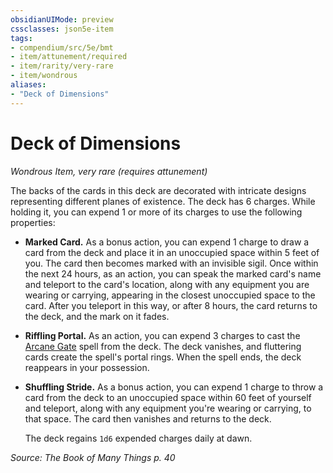 ```yaml
---
obsidianUIMode: preview
cssclasses: json5e-item
tags:
- compendium/src/5e/bmt
- item/attunement/required
- item/rarity/very-rare
- item/wondrous
aliases: 
- "Deck of Dimensions"
---
```

# Deck of Dimensions
*Wondrous Item, very rare (requires attunement)*  


The backs of the cards in this deck are decorated with intricate designs representing different planes of existence. The deck has 6 charges. While holding it, you can expend 1 or more of its charges to use the following properties:

- **Marked Card.** As a bonus action, you can expend 1 charge to draw a card from the deck and place it in an unoccupied space within 5 feet of you. The card then becomes marked with an invisible sigil. Once within the next 24 hours, as an action, you can speak the marked card's name and teleport to the card's location, along with any equipment you are wearing or carrying, appearing in the closest unoccupied space to the card. After you teleport in this way, or after 8 hours, the card returns to the deck, and the mark on it fades.  
- **Riffling Portal.** As an action, you can expend 3 charges to cast the [Arcane Gate](5E2014官方资源/spells/arcane-gate.md) spell from the deck. The deck vanishes, and fluttering cards create the spell's portal rings. When the spell ends, the deck reappears in your possession.  
- **Shuffling Stride.** As a bonus action, you can expend 1 charge to throw a card from the deck to an unoccupied space within 60 feet of yourself and teleport, along with any equipment you're wearing or carrying, to that space. The card then vanishes and returns to the deck.  

    The deck regains `1d6` expended charges daily at dawn.  

*Source: The Book of Many Things p. 40*